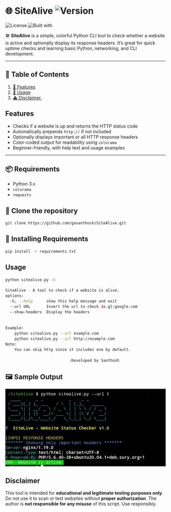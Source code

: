 # 🌐 SiteAlive ![Version](https://img.shields.io/badge/version-1.0-green) 
![License](https://img.shields.io/github/license/gasanthosh/SiteAlive)
![Built with](https://img.shields.io/badge/Built%20with-Python-blue?logo=python)

🛠️ **SiteAlive** is a simple, colorful Python CLI tool to check whether a website is active and optionally display its response headers. It’s great for quick uptime checks and learning basic Python, networking, and CLI development.

---
## 🔗 Table of Contents

1. [🚀 Features](#features)
2. [🔗 Usage](#usage)
3. [⚠️ Disclaimer.](Disclaimer)
   
   
  
## Features

- Checks if a website is up and returns the HTTP status code
- Automatically prepends `http://` if not included
- Optionally displays important or all HTTP response headers
- Color-coded output for readability using `colorama`
- Beginner-friendly, with help text and usage examples

---

## 📦 Requirements

- Python 3.x
- `colorama`
- `requests`

## 🔗 Clone the repository
```bash
git clone https://github.com/gasanthosh/SiteAlive.git
```
## 📎 Installing Requirements
```bash
pip install -r requirements.txt
```
## Usage
```bash
python sitealive.py -h

SiteAlive - A tool to check if a website is alive.
options:
  -h, --help      show this help message and exit
  --url URL       Insert the url to check (e.g):google.com
  --show-headers  Display the headers


Example:
    python sitealive.py --url example.com
    python sitealive.py --url http://example.com
Note:
    You can skip http since it includes one by default.

                            -Developed by Santhosh
```
## 🖼️ Sample Output

![Sample Output](screenshot.jpg)

## Disclaimer

This tool is intended for **educational and legitimate testing purposes only**. Do not use it to scan or test websites without **proper authorization**. The author is **not responsible for any misuse** of this script.
Use responsibly.
